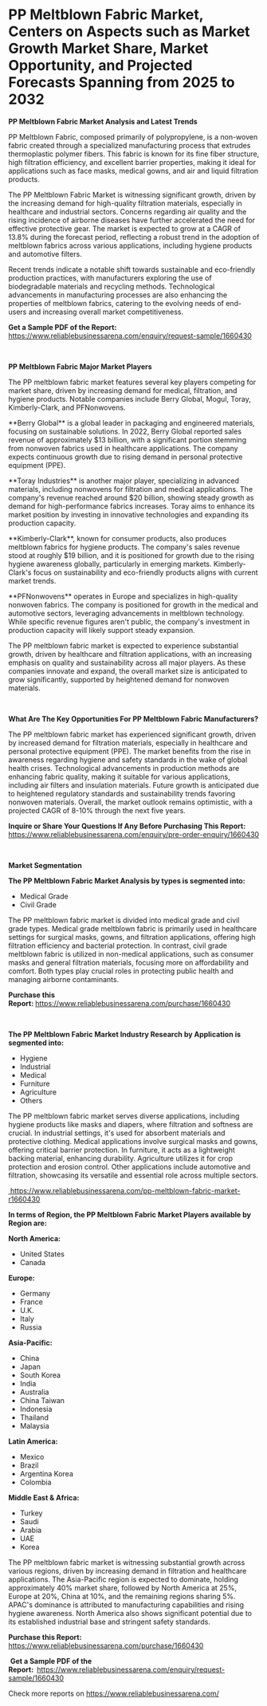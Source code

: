 <p><h1>PP Meltblown Fabric Market, Centers on Aspects such as Market Growth Market Share, Market Opportunity, and Projected Forecasts Spanning from 2025 to 2032</h1></p><p><strong>PP Meltblown Fabric Market Analysis and Latest Trends</strong></p>
<p><p>PP Meltblown Fabric, composed primarily of polypropylene, is a non-woven fabric created through a specialized manufacturing process that extrudes thermoplastic polymer fibers. This fabric is known for its fine fiber structure, high filtration efficiency, and excellent barrier properties, making it ideal for applications such as face masks, medical gowns, and air and liquid filtration products.</p><p>The PP Meltblown Fabric Market is witnessing significant growth, driven by the increasing demand for high-quality filtration materials, especially in healthcare and industrial sectors. Concerns regarding air quality and the rising incidence of airborne diseases have further accelerated the need for effective protective gear. The market is expected to grow at a CAGR of 13.8% during the forecast period, reflecting a robust trend in the adoption of meltblown fabrics across various applications, including hygiene products and automotive filters.</p><p>Recent trends indicate a notable shift towards sustainable and eco-friendly production practices, with manufacturers exploring the use of biodegradable materials and recycling methods. Technological advancements in manufacturing processes are also enhancing the properties of meltblown fabrics, catering to the evolving needs of end-users and increasing overall market competitiveness.</p></p>
<p><strong>Get a Sample PDF of the Report:&nbsp;</strong> <a href="https://www.reliablebusinessarena.com/enquiry/request-sample/1660430?utm_campaign=3289&utm_medium=2&utm_source=Github&utm_content=ia&utm_term=01042025&utm_id=pp-meltblown-fabric">https://www.reliablebusinessarena.com/enquiry/request-sample/1660430</a></p>
<p>&nbsp;</p>
<p><strong>PP Meltblown Fabric Major Market Players</strong></p>
<p><p>The PP meltblown fabric market features several key players competing for market share, driven by increasing demand for medical, filtration, and hygiene products. Notable companies include Berry Global, Mogul, Toray, Kimberly-Clark, and PFNonwovens.</p><p>**Berry Global** is a global leader in packaging and engineered materials, focusing on sustainable solutions. In 2022, Berry Global reported sales revenue of approximately $13 billion, with a significant portion stemming from nonwoven fabrics used in healthcare applications. The company expects continuous growth due to rising demand in personal protective equipment (PPE).</p><p>**Toray Industries** is another major player, specializing in advanced materials, including nonwovens for filtration and medical applications. The company's revenue reached around $20 billion, showing steady growth as demand for high-performance fabrics increases. Toray aims to enhance its market position by investing in innovative technologies and expanding its production capacity.</p><p>**Kimberly-Clark**, known for consumer products, also produces meltblown fabrics for hygiene products. The company's sales revenue stood at roughly $19 billion, and it is positioned for growth due to the rising hygiene awareness globally, particularly in emerging markets. Kimberly-Clark's focus on sustainability and eco-friendly products aligns with current market trends.</p><p>**PFNonwovens** operates in Europe and specializes in high-quality nonwoven fabrics. The company is positioned for growth in the medical and automotive sectors, leveraging advancements in meltblown technology. While specific revenue figures aren't public, the company's investment in production capacity will likely support steady expansion.</p><p>The PP meltblown fabric market is expected to experience substantial growth, driven by healthcare and filtration applications, with an increasing emphasis on quality and sustainability across all major players. As these companies innovate and expand, the overall market size is anticipated to grow significantly, supported by heightened demand for nonwoven materials.</p></p>
<p>&nbsp;</p>
<p><strong>What Are The Key Opportunities For PP Meltblown Fabric Manufacturers?</strong></p>
<p><p>The PP meltblown fabric market has experienced significant growth, driven by increased demand for filtration materials, especially in healthcare and personal protective equipment (PPE). The market benefits from the rise in awareness regarding hygiene and safety standards in the wake of global health crises. Technological advancements in production methods are enhancing fabric quality, making it suitable for various applications, including air filters and insulation materials. Future growth is anticipated due to heightened regulatory standards and sustainability trends favoring nonwoven materials. Overall, the market outlook remains optimistic, with a projected CAGR of 8-10% through the next five years.</p></p>
<p><strong>Inquire or Share Your Questions If Any Before Purchasing This Report:</strong> <a href="https://www.reliablebusinessarena.com/enquiry/pre-order-enquiry/1660430?utm_campaign=3289&utm_medium=2&utm_source=Github&utm_content=ia&utm_term=01042025&utm_id=pp-meltblown-fabric">https://www.reliablebusinessarena.com/enquiry/pre-order-enquiry/1660430</a></p>
<p>&nbsp;</p>
<p><strong>Market Segmentation</strong></p>
<p><strong>The PP Meltblown Fabric Market Analysis by types is segmented into:</strong></p>
<p><ul><li>Medical Grade</li><li>Civil Grade</li></ul></p>
<p><p>The PP meltblown fabric market is divided into medical grade and civil grade types. Medical grade meltblown fabric is primarily used in healthcare settings for surgical masks, gowns, and filtration applications, offering high filtration efficiency and bacterial protection. In contrast, civil grade meltblown fabric is utilized in non-medical applications, such as consumer masks and general filtration materials, focusing more on affordability and comfort. Both types play crucial roles in protecting public health and managing airborne contaminants.</p></p>
<p><strong>Purchase this Report:&nbsp;</strong><a href="https://www.reliablebusinessarena.com/purchase/1660430?utm_campaign=3289&utm_medium=2&utm_source=Github&utm_content=ia&utm_term=01042025&utm_id=pp-meltblown-fabric">https://www.reliablebusinessarena.com/purchase/1660430</a></p>
<p>&nbsp;</p>
<p><strong>The PP Meltblown Fabric Market Industry Research by Application is segmented into:</strong></p>
<p><ul><li>Hygiene</li><li>Industrial</li><li>Medical</li><li>Furniture</li><li>Agriculture</li><li>Others</li></ul></p>
<p><p>The PP meltblown fabric market serves diverse applications, including hygiene products like masks and diapers, where filtration and softness are crucial. In industrial settings, it's used for absorbent materials and protective clothing. Medical applications involve surgical masks and gowns, offering critical barrier protection. In furniture, it acts as a lightweight backing material, enhancing durability. Agriculture utilizes it for crop protection and erosion control. Other applications include automotive and filtration, showcasing its versatile and essential role across multiple sectors.</p></p>
<p><a href="https://www.reliablebusinessarena.com/pp-meltblown-fabric-market-r1660430?utm_campaign=3289&utm_medium=2&utm_source=Github&utm_content=ia&utm_term=01042025&utm_id=pp-meltblown-fabric">&nbsp;https://www.reliablebusinessarena.com/pp-meltblown-fabric-market-r1660430</a></p>
<p><strong>In terms of Region, the PP Meltblown Fabric Market Players available by Region are:</strong></p>
<p>
    <p> <strong> North America: </strong>
        <ul>
            <li>United States</li>
            <li>Canada</li>
        </ul>
        </p> 
    <p> <strong> Europe: </strong>
        <ul>
            <li>Germany</li>
            <li>France</li>
            <li>U.K.</li>
            <li>Italy</li>
            <li>Russia</li>
        </ul>
        </p> 
    <p> <strong> Asia-Pacific: </strong>
        <ul>
            <li>China</li>
            <li>Japan</li>
            <li>South Korea</li>
            <li>India</li>
            <li>Australia</li>
            <li>China Taiwan</li>
            <li>Indonesia</li>
            <li>Thailand</li>
            <li>Malaysia</li>
        </ul>
        </p> 
    <p> <strong> Latin America: </strong>
        <ul>
            <li>Mexico</li>
            <li>Brazil</li>
            <li>Argentina Korea</li>
            <li>Colombia</li>
        </ul>
        </p> 
    <p> <strong> Middle East & Africa: </strong>
        <ul>
            <li>Turkey</li>
            <li>Saudi</li>
            <li>Arabia</li>
            <li>UAE</li>
            <li>Korea</li>
        </ul>
    </p>
    </p>
<p><p>The PP meltblown fabric market is witnessing substantial growth across various regions, driven by increasing demand in filtration and healthcare applications. The Asia-Pacific region is expected to dominate, holding approximately 40% market share, followed by North America at 25%, Europe at 20%, China at 10%, and the remaining regions sharing 5%. APAC's dominance is attributed to manufacturing capabilities and rising hygiene awareness. North America also shows significant potential due to its established industrial base and stringent safety standards.</p></p>
<p><strong>Purchase this Report: </strong><a href="https://www.reliablebusinessarena.com/purchase/1660430?utm_campaign=3289&utm_medium=2&utm_source=Github&utm_content=ia&utm_term=01042025&utm_id=pp-meltblown-fabric">https://www.reliablebusinessarena.com/purchase/1660430</a></p>
<p>&nbsp;<strong>Get a Sample PDF of the Report:&nbsp;&nbsp;</strong><a href="https://www.reliablebusinessarena.com/enquiry/request-sample/1660430?utm_campaign=3289&utm_medium=2&utm_source=Github&utm_content=ia&utm_term=01042025&utm_id=pp-meltblown-fabric">https://www.reliablebusinessarena.com/enquiry/request-sample/1660430</a></p>
<p><strong></strong></p>
<p>Check more reports on <a href="https://www.reliablebusinessarena.com/?utm_campaign=3289&utm_medium=2&utm_source=Github&utm_content=ia&utm_term=01042025&utm_id=pp-meltblown-fabric">https://www.reliablebusinessarena.com/</a></p>